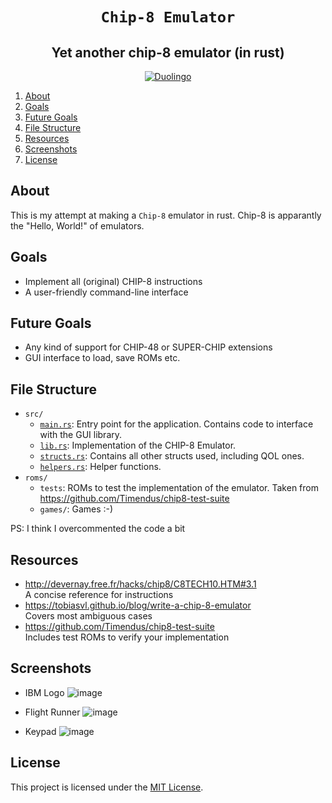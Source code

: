 <div style="text-align: center;" align="center">

# `Chip-8 Emulator`

## Yet another chip-8 emulator (in rust)

[![Duolingo](https://img.shields.io/crates/l/bitvec.svg?style=for-the-badge)](LICENSE)

</div>

1. [About](#about)
2. [Goals](#goals)
3. [Future Goals](#future-goals)
4. [File Structure](#file-structure)
5. [Resources](#resources)
6. [Screenshots](#screenshots)
7. [License](#license)

## About

This is my attempt at making a `Chip-8` emulator in rust. Chip-8 is apparantly the "Hello, World!" of emulators.

## Goals

- Implement all (original) CHIP-8 instructions
- A user-friendly command-line interface

## Future Goals

- Any kind of support for CHIP-48 or SUPER-CHIP extensions
- GUI interface to load, save ROMs etc.

## File Structure

- `src/`
  - [`main.rs`](src/main.rs): Entry point for the application. Contains code to interface with the GUI library.
  - [`lib.rs`](src/lib.rs): Implementation of the CHIP-8 Emulator.
  - [`structs.rs`](src/structs.rs): Contains all other structs used, including QOL ones.
  - [`helpers.rs`](src/helpers.rs): Helper functions.
- `roms/`
  - `tests`: ROMs to test the implementation of the emulator. Taken from https://github.com/Timendus/chip8-test-suite
  - `games/`: Games :-)

PS: I think I overcommented the code a bit

## Resources

- http://devernay.free.fr/hacks/chip8/C8TECH10.HTM#3.1
  <br>
  A concise reference for instructions
- https://tobiasvl.github.io/blog/write-a-chip-8-emulator
  <br>
  Covers most ambiguous cases
- https://github.com/Timendus/chip8-test-suite
  <br>
  Includes test ROMs to verify your implementation

## Screenshots

- IBM Logo
  ![image](https://github.com/AryaveerSR/Chip8/assets/51504825/449355e3-ef4e-42eb-bbed-7ecb791fab3b)

- Flight Runner
  ![image](https://github.com/AryaveerSR/Chip8/assets/51504825/daa79e42-7147-4ecd-af97-d6fb525605ef)

- Keypad
  ![image](https://github.com/AryaveerSR/Chip8/assets/51504825/6962f0e2-8671-4258-b1e4-46746ac7b25c)

## License

This project is licensed under the [MIT License](https://opensource.org/licenses/MIT).
